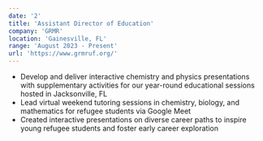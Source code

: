 ```yaml
---
date: '2'
title: 'Assistant Director of Education'
company: 'GRMR'
location: 'Gainesville, FL'
range: 'August 2023 - Present'
url: 'https://www.grmruf.org/'
---
```


- Develop and deliver interactive chemistry and physics presentations with supplementary activities for our year-round educational sessions hosted in Jacksonville, FL
- Lead virtual weekend tutoring sessions in chemistry, biology, and mathematics for refugee students via Google Meet
- Created interactive presentations on diverse career paths to inspire young refugee students and foster early career exploration
